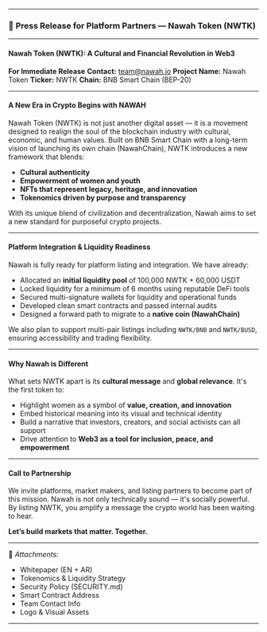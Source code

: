 

---

### 📰 **Press Release for Platform Partners — Nawah Token (NWTK)**

---

#### **Nawah Token (NWTK): A Cultural and Financial Revolution in Web3**

**For Immediate Release**
**Contact:** [team@nawah.io](mailto:team@nawah.io)
**Project Name:** Nawah Token
**Ticker:** NWTK
**Chain:** BNB Smart Chain (BEP-20)

---

#### **A New Era in Crypto Begins with NAWAH**

Nawah Token (NWTK) is not just another digital asset — it is a movement designed to realign the soul of the blockchain industry with cultural, economic, and human values. Built on BNB Smart Chain with a long-term vision of launching its own chain (NawahChain), NWTK introduces a new framework that blends:

* **Cultural authenticity**
* **Empowerment of women and youth**
* **NFTs that represent legacy, heritage, and innovation**
* **Tokenomics driven by purpose and transparency**

With its unique blend of civilization and decentralization, Nawah aims to set a new standard for purposeful crypto projects.

---

#### **Platform Integration & Liquidity Readiness**

Nawah is fully ready for platform listing and integration. We have already:

* Allocated an **initial liquidity pool** of 100,000 NWTK + 60,000 USDT
* Locked liquidity for a minimum of 6 months using reputable DeFi tools
* Secured multi-signature wallets for liquidity and operational funds
* Developed clean smart contracts and passed internal audits
* Designed a forward path to migrate to a **native coin (NawahChain)**

We also plan to support multi-pair listings including `NWTK/BNB` and `NWTK/BUSD`, ensuring accessibility and trading flexibility.

---

#### **Why Nawah is Different**

What sets NWTK apart is its **cultural message** and **global relevance**. It's the first token to:

* Highlight women as a symbol of **value, creation, and innovation**
* Embed historical meaning into its visual and technical identity
* Build a narrative that investors, creators, and social activists can all support
* Drive attention to **Web3 as a tool for inclusion, peace, and empowerment**

---

#### **Call to Partnership**

We invite platforms, market makers, and listing partners to become part of this mission. Nawah is not only technically sound — it's socially powerful. By listing NWTK, you amplify a message the crypto world has been waiting to hear.

**Let’s build markets that matter. Together.**

---

📎 *Attachments:*

* Whitepaper (EN + AR)
* Tokenomics & Liquidity Strategy
* Security Policy (SECURITY.md)
* Smart Contract Address
* Team Contact Info
* Logo & Visual Assets

---



